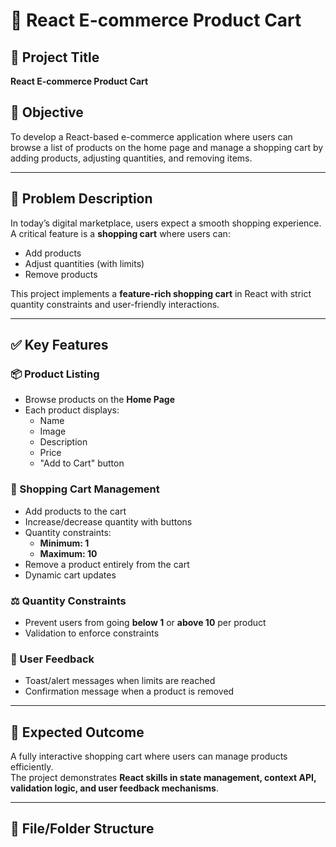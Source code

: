 # 🛒 React E-commerce Product Cart

## 📌 Project Title
**React E-commerce Product Cart**

## 🎯 Objective
To develop a React-based e-commerce application where users can browse a list of products on the home page and manage a shopping cart by adding products, adjusting quantities, and removing items.

---

## 📖 Problem Description
In today’s digital marketplace, users expect a smooth shopping experience. A critical feature is a **shopping cart** where users can:
- Add products
- Adjust quantities (with limits)
- Remove products  
 
This project implements a **feature-rich shopping cart** in React with strict quantity constraints and user-friendly interactions.

---

## ✅ Key Features

### 📦 Product Listing
- Browse products on the **Home Page**
- Each product displays:
  - Name
  - Image
  - Description
  - Price
  - "Add to Cart" button

### 🛒 Shopping Cart Management
- Add products to the cart  
- Increase/decrease quantity with buttons  
- Quantity constraints:  
  - **Minimum: 1**
  - **Maximum: 10**  
- Remove a product entirely from the cart  
- Dynamic cart updates

### ⚖️ Quantity Constraints
- Prevent users from going **below 1** or **above 10** per product
- Validation to enforce constraints

### 🎉 User Feedback
- Toast/alert messages when limits are reached  
- Confirmation message when a product is removed  

---

## 🚀 Expected Outcome
A fully interactive shopping cart where users can manage products efficiently.  
The project demonstrates **React skills in state management, context API, validation logic, and user feedback mechanisms**.

---

## 📂 File/Folder Structure
